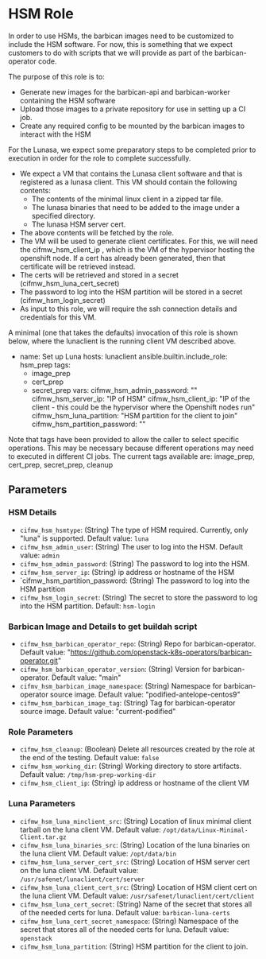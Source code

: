 # HSM Role

In order to use HSMs, the barbican images need to be customized to include the HSM software.  For now, this is something
that we expect customers to do with scripts that we will provide as part of the barbican-operator code.

The purpose of this role is to:
* Generate new images for the barbican-api and barbican-worker containing the HSM software
* Upload those images to a private repository for use in setting up a CI job.
* Create any required config to be mounted by the barbican images to interact with the HSM

For the Lunasa, we expect some preparatory steps to be completed prior to execution in order for the
role to complete successfully.
* We expect a VM that contains the Lunasa client software and that is registered as a lunasa client.
  This VM should contain the following contents:
  * The contents of the minimal linux client in a zipped tar file.
  * The lunasa binaries that need to be added to the image under a specified directory.
  * The lunasa HSM server cert.
* The above contents will be fetched by the role.
* The VM will be used to generate client certificates.  For this, we will need the cifmw_hsm_client_ip , which
  is the VM of the hypervisor hosting the openshift node.  If a cert has already been generated, then
  that certificate will be retrieved instead.
* The certs will be retrieved and stored in a secret (cifmw_hsm_luna_cert_secret)
* The password to log into the HSM partition will be stored in a secret (cifmw_hsm_login_secret)
* As input to this role, we will require the ssh connection details and credentials for this VM.

A minimal (one that takes the defaults) invocation of this role is shown below, where the lunaclient
is the running client VM described above.

- name: Set up Luna
  hosts: lunaclient
  ansible.builtin.include_role: hsm_prep
  tags:
    - image_prep
    - cert_prep
    - secret_prep
  vars:
    cifmw_hsm_admin_password: "<HSM admin password>"
    cifmw_hsm_server_ip: "IP of HSM"
    cifmw_hsm_client_ip: "IP of the client - this could be the hypervisor where the Openshift nodes run"
    cifmw_hsm_luna_partition: "HSM partition for the client to join"
    cifmw_hsm_partition_password: "<HSM partition password>"

Note that tags have been provided to allow the caller to select specific operations.  This may be necessary
because different operations may need to executed in different CI jobs.  The current tags available are:
image_prep, cert_prep, secret_prep, cleanup

## Parameters

### HSM Details
* `cifmw_hsm_hsmtype`: (String) The type of HSM required.  Currently, only "luna" is supported. Default value: `luna`
* `cifmw_hsm_admin_user`: (String) The user to log into the HSM.  Default value: `admin`
* `cifmw_hsm_admin_password`: (String) The password to log into the HSM.
* `cifmw_hsm_server_ip`: (String) ip address or hostname of the HSM
* `cifmw_hsm_partition_password: (String) The password to log into the HSM partition
* `cifmw_hsm_login_secret`: (String) The secret to store the password to log into the HSM partition. Default: `hsm-login`

### Barbican Image and Details to get buildah script
* `cifmw_hsm_barbican_operator_repo`: (String) Repo for barbican-operator. Default value: "https://github.com/openstack-k8s-operators/barbican-operator.git"
* `cifmw_hsm_barbican_operator_version`: (String) Version for barbican-operator.  Default value: "main"
* `cifmv_hsm_barbican_image_namespace`: (String) Namespace for barbican-operator source image.  Default value: "podified-antelope-centos9"
* `cifmw_hsm_barbican_image_tag`: (String) Tag for barbican-operator source image.  Default value: "current-podified"

### Role Parameters
* `cifmw_hsm_cleanup`: (Boolean) Delete all resources created by the role at the end of the testing. Default value: `false`
* `cifmw_hsm_working_dir`: (String) Working directory to store artifacts.  Default value: `/tmp/hsm-prep-working-dir`
* `cifmw_hsm_client_ip`: (String) ip address or hostname of the client VM

### Luna Parameters
* `cifmw_hsm_luna_minclient_src`: (String) Location of linux minimal client tarball on the luna client VM. Default value: `/opt/data/Linux-Minimal-Client.tar.gz`
* `cifmw_hsm_luna_binaries_src`: (String) Location of the luna binaries on the luna client VM. Default value: `/opt/data/bin`
* `cifmw_hsm_luna_server_cert_src`: (String) Location of HSM server cert on the luna client VM.  Default value: `/usr/safenet/lunaclient/cert/server`
* `cifmw_hsm_luna_client_cert_src`: (String) Location of HSM client cert on the luna client VM.  Default value: `/usr/safenet/lunaclient/cert/client`
* `cifmw_hsm_luna_cert_secret`: (String) Name of the secret that stores all of the needed certs for luna.  Default value: `barbican-luna-certs`
* `cifmw_hsm_luna_cert_secret_namespace`: (String) Namespace of the secret that stores all of the needed certs for luna.  Default value: `openstack`
* `cifmw_hsm_luna_partition`: (String) HSM partition for the client to join.

